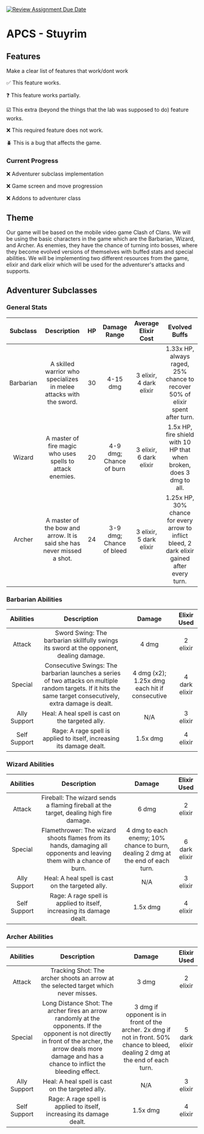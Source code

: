 [![Review Assignment Due Date](https://classroom.github.com/assets/deadline-readme-button-22041afd0340ce965d47ae6ef1cefeee28c7c493a6346c4f15d667ab976d596c.svg)](https://classroom.github.com/a/KprAwj1n)
# APCS - Stuyrim

## Features

Make a clear list of features that work/dont work

:white_check_mark: This feature works.

:question: This feature works partially.

:ballot_box_with_check: This extra (beyond the things that the lab was supposed to do) feature works.

:x: This required feature does not work.

:beetle: This is a bug that affects the game.

### Current Progress

:x: Adventurer subclass implementation

:x: Game screen and move progression

:x: Addons to adventurer class

## Theme

Our game will be based on the mobile video game Clash of Clans. We will be using the basic characters in the game which are the Barbarian, Wizard, and Archer. As enemies, they have the chance of turning into bosses, where they become evolved versions of themselves with buffed stats and special abilities. We will be implementing two different resources from the game, elixir and dark elixir which will be used for the adventurer's attacks and supports.

## Adventurer Subclasses

### General Stats

| Subclass  | Description |  HP  | Damage Range | Average Elixir Cost | Evolved Buffs |
| :-------: | :---------: | :--: | :----------: | :-----------------: | :-----------: |
| Barbarian | A skilled warrior who specializes in melee attacks with the sword. | 30 | 4-15 dmg | 3 elixir, 4 dark elixir | 1.33x HP, always raged, 25% chance to recover 50% of elixir spent after turn. |
| Wizard    | A master of fire magic who uses spells to attack enemies. | 20 | 4-9 dmg; Chance of burn | 3 elixir, 6 dark elixir | 1.5x HP, fire shield with 10 HP that when broken, does 3 dmg to all. |
| Archer    | A master of the bow and arrow. It is said she has never missed a shot. | 24 | 3-9 dmg; Chance of bleed | 3 elixir, 5 dark elixir | 1.25x HP, 30% chance for every arrow to inflict bleed, 2 dark elixir gained after every turn. |

### Barbarian Abilities

| Abilities | Description | Damage | Elixir Used |
| :-------: | :---------: | :----: | :---------: |
| Attack | Sword Swing: The barbarian skillfully swings its sword at the opponent, dealing damage. | 4 dmg               | 2 elixir    |
| Special | Consecutive Swings: The barbarian launches a series of two attacks on multiple random targets. If it hits the same target consecutively, extra damage is dealt. | 4 dmg (x2); 1.25x dmg each hit if consecutive | 4 dark elixir |
| Ally Support | Heal: A heal spell is cast on the targeted ally. | N/A | 3 elixir |
| Self Support | Rage: A rage spell is applied to itself, increasing its damage dealt. | 1.5x dmg | 4 elixir |

### Wizard Abilities

| Abilities | Description | Damage | Elixir Used |
| :-------: | :---------: | :----: | :---------: |
| Attack | Fireball: The wizard sends a flaming fireball at the target, dealing high fire damage. | 6 dmg | 2 elixir |
| Special | Flamethrower: The wizard shoots flames from its hands, damaging all opponents and leaving them with a chance of burn. | 4 dmg to each enemy; 10% chance to burn, dealing 2 dmg at the end of each turn. | 6 dark elixir |
| Ally Support | Heal: A heal spell is cast on the targeted ally. | N/A | 3 elixir |
| Self Support | Rage: A rage spell is applied to itself, increasing its damage dealt. | 1.5x dmg | 4 elixir |

### Archer Abilities

| Abilities | Description | Damage | Elixir Used |
| :-------: | :---------: | :----: | :---------: |
| Attack | Tracking Shot: The archer shoots an arrow at the selected target which never misses. | 3 dmg | 2 elixir |
| Special | Long Distance Shot: The archer fires an arrow randomly at the opponents. If the opponent is not directly in front of the archer, the arrow deals more damage and has a chance to inflict the bleeding effect. | 3 dmg if opponent is in front of the archer. 2x dmg if not in front. 50% chance to bleed, dealing 2 dmg at the end of each turn. | 5 dark elixir |
| Ally Support | Heal: A heal spell is cast on the targeted ally. | N/A | 3 elixir |
| Self Support | Rage: A rage spell is applied to itself, increasing its damage dealt. | 1.5x dmg | 4 elixir |

